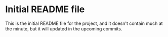 # Initial README file

This is the initial README file for the project, and it doesn't contain much at the minute, but it will updated in the upcoming commits.
